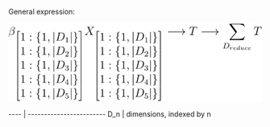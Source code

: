 General expression:

![Tensor](tensormath.svg)

---- | ------------------------
D_n  | dimensions, indexed by n 

